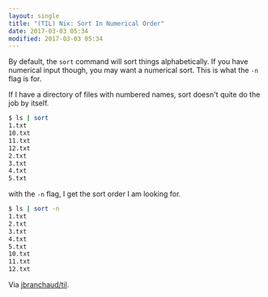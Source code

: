 ```yaml
---
layout: single
title: "(TIL) Nix: Sort In Numerical Order"
date: 2017-03-03 05:34
modified: 2017-03-03 05:34
---
```


By default, the `sort` command will sort things alphabetically. If you have
numerical input though, you may want a numerical sort. This is what the `-n`
flag is for.

If I have a directory of files with numbered names, sort doesn't quite do
the job by itself.

```bash
$ ls | sort
1.txt
10.txt
11.txt
12.txt
2.txt
3.txt
4.txt
5.txt
```

with the `-n` flag, I get the sort order I am looking for.

```bash
$ ls | sort -n
1.txt
2.txt
3.txt
4.txt
5.txt
10.txt
11.txt
12.txt
```

Via [jbranchaud/til](https://github.com/jbranchaud/til).
